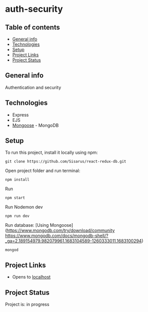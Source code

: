 # auth-security

## Table of contents
* [General info](#general-info)
* [Technologies](#technologies)
* [Setup](#setup)
* [Project Links](#project-links)
* [Project Status](#project-status)

## General info

Authentication and security


## Technologies
* Express
* EJS
* [Mongoose](https://www.npmjs.com/package/mongoose) - MongoDB

## Setup
To run this project, install it locally using npm:
```
git clone https://github.com/Sisarus/react-redux-db.git
```

Open project folder and run terminal:
```
npm install
```

Run 
```
npm start
```

Run Nodemon dev
```
npm run dev
```

Run database: 
[Using Mongoose](https://www.mongodb.com/try/download/community https://www.mongodb.com/docs/mongodb-shell/?_ga=2.189154979.982079961.1683104589-1260333011.1683100294)
```
mongod
```

## Project Links
* Opens to [localhost](http://localhost:3000/)


## Project Status
Project is: in progress

<!--complete / no longer being worked on. If you are no longer working on it, provide reasons why. -->

<!-- ## Start new project

npm init -y 

### Installed packages use later
```
npm i express ejs body-parser

npm mongoose

npm i mongoose-encryption

npm i dotenv
```

for Hashing
```
npm i md5
``` -->